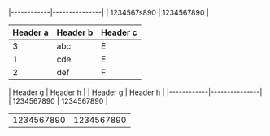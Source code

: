 |------------|---------------|
| 1234567s890 | 1234567890 |

| Header a | Header b | Header c |
|----------|--------------|----------|
| 3| abc| E|
| 1| cde| E|
| 2|   def| F|



| Header g | Header h |
| Header g | Header h |
|------------|---------------|
| 1234567890 | 1234567890 |


|  |  |
|------------|---------------|
| 1234567890 | 1234567890 |